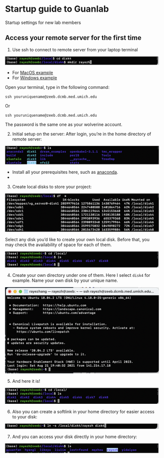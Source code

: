 # Startup guide to Guanlab
Startup settings for new lab members
## Access your remote server for the first time
1. Use ssh to connect to remote server from your laptop terminal
  
  ![figure](/images/image1.png)

* For [MacOS example](https://osxdaily.com/2017/04/28/howto-ssh-client-mac/)
* For [Windows example](https://my.kualo.com/knowledgebase/?kbcat=0&article=890)

Open your terminal, type in the following command:

```
ssh youruniquename@zeeb.dcmb.med.umich.edu
```
Or 
```
ssh youruniquename@zeeb.dcmb.med.umich.edu
```
The password is the same one as your wolverine account. 

2. Initial setup on the server:
After login, you’re in the home directory of remote server:
  
  ![figure](/images/image2.png)

* Install all your prerequisites here, such as [anaconda](https://docs.anaconda.com/anaconda/install/index.html).
* [^1]:Don’t put your projects under the home directory because the space is limited.
3. Create local disks to store your project:
  
  ![figure](/images/image3.png)

Select any disk you’d like to create your own local disk. Before that, you may check the availability of space for each of them. 
  
  ![figure](/images/image5.png)

4. Create your own directory under one of them. Here I select `disk4` for example. Name your own disk by your unique name.
  
  ![figure](/images/image4.png)

5. And here it is!
  
  ![figure](/images/image5.png)

6. Also you can create a softlink in your home directory for easier access to your disk:

  ![figure](/images/image6.png)

7. And you can access your disk directly in your home directory:

  ![figure](/images/image7.png)


